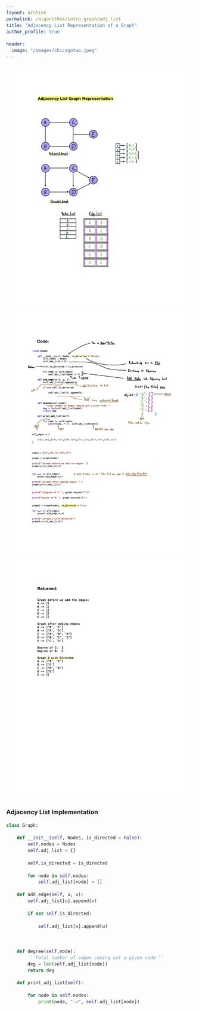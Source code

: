 ```yaml
---
layout: archive
permalink: /algorithms/intro_graph/adj_list
title: "Adjacency List Representation of a Graph"
author_profile: true

header:
  image: "/images/chicagotwo.jpeg"
---
```



![inserting an Image](/images/Graphs/adj_list/adj1.jpg)
![inserting an Image](/images/Graphs/adj_list/adj2.jpg)
![inserting an Image](/images/Graphs/adj_list/adj3.jpg)


### Adjacency List Implementation

```python
class Graph:
    
    def __init__(self, Nodes, is_directed = False):
        self.nodes = Nodes
        self.adj_list = {}
        
        self.is_directed = is_directed
        
        for node in self.nodes:
            self.adj_list[node] = []
            
    def add_edge(self, u, v):
        self.adj_list[u].append(v)
        
        if not self.is_directed:
            
            self.adj_list[v].append(u)
        
        
    
    def degree(self,node):
        '''Total number of edges coming out a given node'''
        deg = len(self.adj_list[node])
        return deg
    
    def print_adj_list(self):
        
        for node in self.nodes:
            print(node, "->", self.adj_list[node])
    
    
```

          
